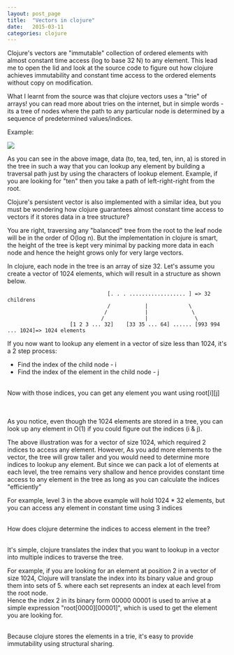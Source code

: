 ```yaml
---
layout: post_page
title:  "Vectors in clojure"
date:   2015-03-11
categories: clojure
---
```


Clojure's vectors are "immutable" collection of ordered elements with almost constant time access (log to base 32 N) to any element. This lead me to open the lid and look at the source code to figure out how clojure achieves immutability and constant time access to the ordered elements without copy on modification.

What I learnt from the source was that clojure vectors uses a "trie" of arrays! you can read more about tries on the internet, but in simple words - its a tree of nodes where the path to any particular node is determined by a sequence of predetermined values/indices.

Example:

<img src="http://upload.wikimedia.org/wikipedia/commons/thumb/b/be/Trie_example.svg/250px-Trie_example.svg.png">

As you can see in the above image, data (to, tea, ted, ten, inn, a) is stored in the tree in such a way that you can lookup any element by building a traversal path just by using the characters of lookup element. Example, if you are looking for "ten" then you take a path of left-right-right from the root.

Clojure's persistent vector is also implemented with a similar idea, but you must be wondering how clojure guarantees almost constant time access to vectors if it stores data in a tree structure?

You are right, traversing any "balanced" tree from the root to the leaf node will be in the order of O(log n). But the implementation in clojure is smart, the height of the tree is kept very minimal by packing more data in each node and hence the height grows only for very large vectors.

In clojure, each node in the tree is an array of size 32. Let's assume you create a vector of 1024 elements, which will result in a structure as shown below.

                                    [. . . .................. ] => 32 childrens
                                    /           |             \
                                   /            |              \
                                  /             |               \   
                        [1 2 3 ... 32]    [33 35 ... 64] ...... [993 994 ... 1024]=> 1024 elements

If you now want to lookup any element in a vector of size less than 1024, it's a 2 step process:

<ul>
<li> Find the index of the child node - i
<li> Find the index of the element in the child node - j
</ul>

<br/>
Now with those indices, you can get any element you want using root[i][j]


<br><br>
As you notice, even though the 1024 elements are stored in a tree, you can look up any element in O(1) if you could figure out the indices (i & j).

The above illustration was for a vector of size 1024, which required 2 indices to access any element. However, As you add more elements to the vector, the tree will grow taller and you would need to determine more indices to lookup any element. But since we can pack a lot of elements at each level, the tree remains very shallow and hence provides constant time access to any element in the tree as long as you can calculate the indices "efficiently"

For example, level 3 in the above example will hold 1024 * 32 elements, but you can access any element in constant time using 3 indices <br><br>

How does clojure determine the indices to access element in the tree? <br><br>

It's simple, clojure translates the index that you want to lookup in a vector into multiple indices to traverse the tree. <br>

For example, if you are looking for an element at position 2 in a vector of size 1024, Clojure will translate the index into its binary value and group them into sets of 5. where each set represents an index at each level from the root node. <br>
Hence the index 2 in its binary form 00000 00001 is used to arrive at a simple expression "root[0000][00001]", which is used to get the element you are looking for. <br><br>

Because clojure stores the elements in a trie, it's easy to provide immutability using structural sharing.
